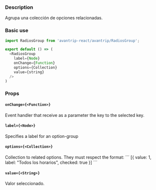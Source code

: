 ### Description
Agrupa una colección de opciones relacionadas.

### Basic use

```javascript
import RadiosGroup from 'avantrip-react/avantrip/RadiosGroup';

export default () => (
  <RadiosGroup
    label={Node}
    onChange={Function}
    options={Collection}
    value={string}
  />
)
```

### Props

#### `onChange={<Function>}`
Event handler that receive as a parameter the key to the
selected key.

#### `label={<Node>}`
Specifies a label for an option-group

#### `options={<Collection>}`
Collection to related options. They must respect the format:
´´´
[{
  value: 1,
  label: "Todos los horarios",
  checked: true
}]
´´´

#### `value={<String>}`
Valor seleccionado.
